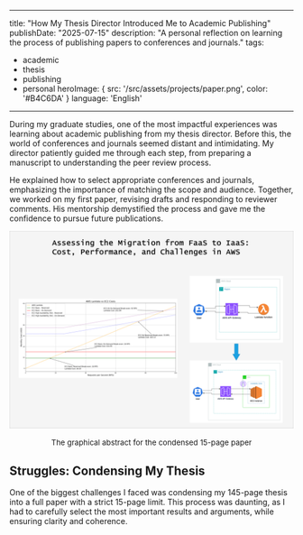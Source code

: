 
---
title: "How My Thesis Director Introduced Me to Academic Publishing"
publishDate: "2025-07-15"
description: "A personal reflection on learning the process of publishing papers to conferences and journals."
tags:
  - academic
  - thesis
  - publishing
  - personal
heroImage: { src: '/src/assets/projects/paper.png', color: '#B4C6DA' }
language: 'English'
---

During my graduate studies, one of the most impactful experiences was learning about academic publishing from my thesis director. Before this, the world of conferences and journals seemed distant and intimidating. My director patiently guided me through each step, from preparing a manuscript to understanding the peer review process.

He explained how to select appropriate conferences and journals, emphasizing the importance of matching the scope and audience. Together, we worked on my first paper, revising drafts and responding to reviewer comments. His mentorship demystified the process and gave me the confidence to pursue future publications.

![Published Paper](/src/assets/projects/paper.png)
<figcaption style="text-align:center;font-size:0.95em;">The graphical abstract for the condensed 15-page paper</figcaption>

## Struggles: Condensing My Thesis

One of the biggest challenges I faced was condensing my 145-page thesis into a full paper with a strict 15-page limit. This process was daunting, as I had to carefully select the most important results and arguments, while ensuring clarity and coherence.
